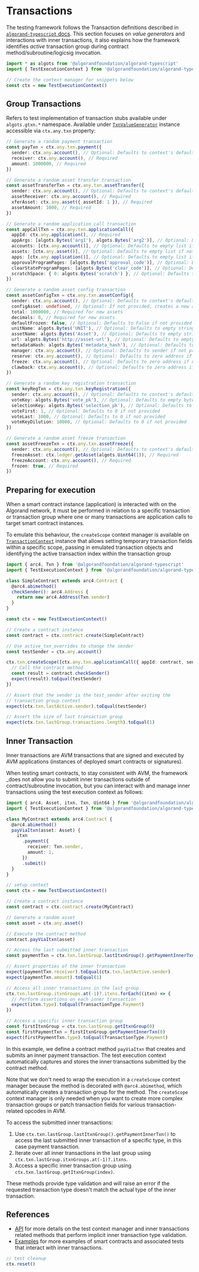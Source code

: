 # Transactions

The testing framework follows the Transaction definitions described in [`algorand-typescript` docs](https://github.com/algorandfoundation/puya-ts/blob/main/docs/lg-transactions.md). This section focuses on _value generators_ and interactions with inner transactions, it also explains how the framework identifies _active_ transaction group during contract method/subroutine/logicsig invocation.

```ts
import * as algots from '@algorandfoundation/algorand-typescript'
import { TestExecutionContext } from '@algorandfoundation/algorand-typescript-testing'

// Create the context manager for snippets below
const ctx = new TestExecutionContext()
```

## Group Transactions

Refers to test implementation of transaction stubs available under `algots.gtxn.*` namespace. Available under [`TxnValueGenerator`](../code/value-generators/txn/classes/TxnValueGenerator.md) instance accessible via `ctx.any.txn` property:

```ts
// Generate a random payment transaction
const payTxn = ctx.any.txn.payment({
  sender: ctx.any.account(), // Optional: Defaults to context's default sender if not provided
  receiver: ctx.any.account(), // Required
  amount: 1000000, // Required
})

// Generate a random asset transfer transaction
const assetTransferTxn = ctx.any.txn.assetTransfer({
  sender: ctx.any.account(), // Optional: Defaults to context's default sender if not provided
  assetReceiver: ctx.any.account(), // Required
  xferAsset: ctx.any.asset({ assetId: 1 }), // Required
  assetAmount: 1000, // Required
})

// Generate a random application call transaction
const appCallTxn = ctx.any.txn.applicationCall({
  appId: ctx.any.application(), // Required
  appArgs: [algots.Bytes('arg1'), algots.Bytes('arg2')], // Optional: Defaults to empty list if not provided
  accounts: [ctx.any.account()], // Optional: Defaults to empty list if not provided
  assets: [ctx.any.asset()], // Optional: Defaults to empty list if not provided
  apps: [ctx.any.application()], // Optional: Defaults to empty list if not provided
  approvalProgramPages: [algots.Bytes('approval_code')], // Optional: Defaults to empty list if not provided
  clearStateProgramPages: [algots.Bytes('clear_code')], // Optional: Defaults to empty list if not provided
  scratchSpace: { 0: algots.Bytes('scratch') }, // Optional: Defaults to empty dict if not provided
})

// Generate a random asset config transaction
const assetConfigTxn = ctx.any.txn.assetConfig({
  sender: ctx.any.account(), // Optional: Defaults to context's default sender if not provided
  configAsset: undefined, // Optional: If not provided, creates a new asset
  total: 1000000, // Required for new assets
  decimals: 0, // Required for new assets
  defaultFrozen: false, // Optional: Defaults to False if not provided
  unitName: algots.Bytes('UNIT'), // Optional: Defaults to empty string if not provided
  assetName: algots.Bytes('Asset'), // Optional: Defaults to empty string if not provided
  url: algots.Bytes('http://asset-url'), // Optional: Defaults to empty string if not provided
  metadataHash: algots.Bytes('metadata_hash'), // Optional: Defaults to empty bytes if not provided
  manager: ctx.any.account(), // Optional: Defaults to sender if not provided
  reserve: ctx.any.account(), // Optional: Defaults to zero address if not provided
  freeze: ctx.any.account(), // Optional: Defaults to zero address if not provided
  clawback: ctx.any.account(), // Optional: Defaults to zero address if not provided
})

// Generate a random key registration transaction
const keyRegTxn = ctx.any.txn.keyRegistration({
  sender: ctx.any.account(), // Optional: Defaults to context's default sender if not provided
  voteKey: algots.Bytes('vote_pk'), // Optional: Defaults to empty bytes if not provided
  selectionKey: algots.Bytes('selection_pk'), // Optional: Defaults to empty bytes if not provided
  voteFirst: 1, // Optional: Defaults to 0 if not provided
  voteLast: 1000, // Optional: Defaults to 0 if not provided
  voteKeyDilution: 10000, // Optional: Defaults to 0 if not provided
})

// Generate a random asset freeze transaction
const assetFreezeTxn = ctx.any.txn.assetFreeze({
  sender: ctx.any.account(), // Optional: Defaults to context's default sender if not provided
  freezeAsset: ctx.ledger.getAsset(algots.Uint64(1)), // Required
  freezeAccount: ctx.any.account(), // Required
  frozen: true, // Required
})
```

## Preparing for execution

When a smart contract instance (application) is interacted with on the Algorand network, it must be performed in relation to a specific transaction or transaction group where one or many transactions are application calls to target smart contract instances.

To emulate this behaviour, the `createScope` context manager is available on [`TransactionContext`](../code/subcontexts/transaction-context/classes/TransactionContext.md) instance that allows setting temporary transaction fields within a specific scope, passing in emulated transaction objects and identifying the active transaction index within the transaction group

```ts
import { arc4, Txn } from '@algorandfoundation/algorand-typescript'
import { TestExecutionContext } from '@algorandfoundation/algorand-typescript-testing'

class SimpleContract extends arc4.Contract {
  @arc4.abimethod()
  checkSender(): arc4.Address {
    return new arc4.Address(Txn.sender)
  }
}

const ctx = new TestExecutionContext()

// Create a contract instance
const contract = ctx.contract.create(SimpleContract)

// Use active_txn_overrides to change the sender
const testSender = ctx.any.account()

ctx.txn.createScope([ctx.any.txn.applicationCall({ appId: contract, sender: testSender })]).execute(() => {
  // Call the contract method
  const result = contract.checkSender()
  expect(result).toEqual(testSender)
})

// Assert that the sender is the test_sender after exiting the
// transaction group context
expect(ctx.txn.lastActive.sender).toEqual(testSender)

// Assert the size of last transaction group
expect(ctx.txn.lastGroup.transactions.length).toEqual(1)
```

## Inner Transaction

Inner transactions are AVM transactions that are signed and executed by AVM applications (instances of deployed smart contracts or signatures).

When testing smart contracts, to stay consistent with AVM, the framework \_does not allow you to submit inner transactions outside of contract/subroutine invocation, but you can interact with and manage inner transactions using the test execution context as follows:

```ts
import { arc4, Asset, itxn, Txn, Uint64 } from '@algorandfoundation/algorand-typescript'
import { TestExecutionContext } from '@algorandfoundation/algorand-typescript-testing'

class MyContract extends arc4.Contract {
  @arc4.abimethod()
  payViaItxn(asset: Asset) {
    itxn
      .payment({
        receiver: Txn.sender,
        amount: 1,
      })
      .submit()
  }
}

// setup context
const ctx = new TestExecutionContext()

// Create a contract instance
const contract = ctx.contract.create(MyContract)

// Generate a random asset
const asset = ctx.any.asset()

// Execute the contract method
contract.payViaItxn(asset)

// Access the last submitted inner transaction
const paymentTxn = ctx.txn.lastGroup.lastItxnGroup().getPaymentInnerTxn()

// Assert properties of the inner transaction
expect(paymentTxn.receiver).toEqual(ctx.txn.lastActive.sender)
expect(paymentTxn.amount).toEqual(1)

// Access all inner transactions in the last group
ctx.txn.lastGroup.itxnGroups.at(-1)?.itxns.forEach((itxn) => {
  // Perform assertions on each inner transaction
  expect(itxn.type).toEqual(TransactionType.Payment)
})

// Access a specific inner transaction group
const firstItxnGroup = ctx.txn.lastGroup.getItxnGroup(0)
const firstPaymentTxn = firstItxnGroup.getPaymentInnerTxn(0)
expect(firstPaymentTxn.type).toEqual(TransactionType.Payment)
```

In this example, we define a contract method `payViaItxn` that creates and submits an inner payment transaction. The test execution context automatically captures and stores the inner transactions submitted by the contract method.

Note that we don't need to wrap the execution in a `createScope` context manager because the method is decorated with `@arc4.abimethod`, which automatically creates a transaction group for the method. The `createScope` context manager is only needed when you want to create more complex transaction groups or patch transaction fields for various transaction-related opcodes in AVM.

To access the submitted inner transactions:

1. Use `ctx.txn.lastGroup.lastItxnGroup().getPaymentInnerTxn()` to access the last submitted inner transaction of a specific type, in this case payment transaction.
2. Iterate over all inner transactions in the last group using `ctx.txn.lastGroup.itxnGroups.at(-1)?.itxns`.
3. Access a specific inner transaction group using `ctx.txn.lastGroup.getItxnGroup(index)`.

These methods provide type validation and will raise an error if the requested transaction type doesn't match the actual type of the inner transaction.

## References

- [API](../api.md) for more details on the test context manager and inner transactions related methods that perform implicit inner transaction type validation.
- [Examples](../examples.md) for more examples of smart contracts and associated tests that interact with inner transactions.

```ts
// test cleanup
ctx.reset()
```
